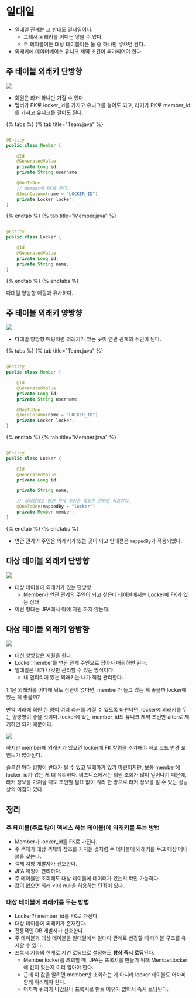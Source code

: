 # 일대일

- 일대일 관계는 그 반대도 일대일이다.
    - 그래서 외래키를 어디든 넣을 수 있다.
    - 주 테이블이든 대상 테이블이든 둘 중 하나만 넣으면 된다.
- 외래키에 데이터베이스 유니크 제약 조건이 추가되어야 한다.

## 주 테이블 외래키 단방향

![](../../.gitbook/assets/kimyounghan-orm-jpa/06/Screen%20Shot%202021-03-20%20at%202.12.46%20PM.png)

- 회원은 라커 하나만 가질 수 있다.
- 멤버가 PK로 locker_id를 가지고 유니크를 걸어도 되고, 라커가 PK로 member_id를 가져고 유니크를 걸어도 된다.

{% tabs %} {% tab title="Team.java" %}

```java

@Entity
public class Member {

    @Id
    @GeneratedValue
    private Long id;
    private String username;

    @OneToOne
    // member에 PK를 둔다.
    @JoinColumn(name = "LOCKER_ID")
    private Locker locker;
}

```

{% endtab %} {% tab title="Member.java" %}

```java

@Entity
public class Locker {

    @Id
    @GeneratedValue
    private Long id;
    private String name;
}
```

{% endtab %} {% endtabs %}

다대일 양방향 매핑과 유사하다.

## 주 테이블 외래키 양방향

![](../../.gitbook/assets/kimyounghan-orm-jpa/06/screenshot%202021-03-20%20오후%202.26.09.png)

- 다대일 양방향 매핑처럼 외래키가 있는 곳이 연관 관계의 주인이 된다.

{% tabs %} {% tab title="Team.java" %}

```java

@Entity
public class Member {

    @Id
    @GeneratedValue
    private Long id;
    private String username;

    @OneToOne
    @JoinColumn(name = "LOCKER_ID")
    private Locker locker;
}

```

{% endtab %} {% tab title="Member.java" %}

```java

@Entity
public class Locker {

    @Id
    @GeneratedValue
    private Long id;

    private String name;

    // 일대일에도 연관 관계 주인은 똑같은 원리로 적용된다.
    @OneToOne(mappedBy = "locker")
    private Member member;
}
```

{% endtab %} {% endtabs %}

- 연관 관계의 주인은 외래키가 있는 곳이 되고 반대편은 `mappedBy`가 적용되었다.

## 대상 테이블 외래키 단방향

![](../../.gitbook/assets/kimyounghan-orm-jpa/06/screenshot%202021-03-20%20오후%202.28.24.png)

- 대상 테이블에 외래키가 있는 단방향
    - Member가 연관 관계의 주인이 되고 싶은데 테이블에서는 Locker에 FK가 있는 상태
- 이런 형태는 JPA에서 아예 지원 하지 않는다.

## 대상 테이블 외래키 양방향

![](../../.gitbook/assets/kimyounghan-orm-jpa/06/screenshot%202021-03-20%20오후%202.31.20.png)

- 대신 양방향은 지원을 한다.
- Locker.member를 연관 관계 주인으로 잡아서 매핑하면 된다.
- 일대일은 내가 내것만 관리할 수 있는 방식이다.
    - 내 엔티티에 있는 외래키는 내가 직접 관리한다.

1:1은 외래키를 어디에 둬도 상관이 없다면, member가 들고 있는 게 좋을까 locker에 있는 게 좋을까? 

만약 미래에 회원 한 명이 여러 라커를 가질 수 있도록 바뀐다면, locker에 외래키를 두는 양방향이 좋을 것이다. locker에
있는 member_id의 유니크 제약 조건만`alter로 제거하면 되기 때문이다.

![](../../.gitbook/assets/kimyounghan-orm-jpa/06/Screen%20Shot%202021-03-20%20at%202.12.46%20PM.png)

하지만 member에 외래키가 있으면 locker에 FK 칼럼을 추가해야 하고 코드 변경 포인트가 많아진다.

솔루션 마다 방향이 반대가 될 수 있고 딜레마가 있기 마련이지만, 보통 member에 locker_id가 있는 게 더 유리하다. 비즈니스에서는 회원 조회가 많이 일어나기 때문에, 라커 정보를 가져올 때도 조인할 필요
없이 쿼리 한 방으로 라커 정보를 알 수 있는 성능 상의 이점이 있다.

## 정리

### 주 테이블(주로 많이 액세스 하는 테이블)에 외래키를 두는 방법

- Member가 locker_id를 FK로 가진다.
- 주 객체가 대상 객체의 참조를 가지는 것처럼 주 테이블에 외래키를 두고 대상 테이블을 찾는다.
- 객체 지향 개발자가 선호한다.
- JPA 매핑이 편리하다.
- 주 테이블만 조회해도 대상 테이블에 데이터가 있는지 확인 가능하다.
- 값이 없으면 외래 키에 null을 허용하는 단점이 있다.

### 대상 테이블에 외래키를 두는 방법

- Locker가 member_id를 FK로 가진다.
- 대상 테이블에 외래키가 존재한다.
- 전통적인 DB 개발자가 선호한다.
- 주 테이블과 대상 테이블을 일대일에서 일대다 관계로 변경할 때 테이블 구조를 유지할 수 있다.
- 프록시 기능의 한계로 지연 로딩으로 설정해도 **항상 즉시 로딩**된다.
    - Member.locker를 조회할 때, JPA는 프록시를 만들기 위해 Member.locker에 값이 있는지 미리 알아야 한다.
    - 근데 이 값을 알려면 member만 조회하는 게 아니라 locker 테이블도 어차피 함께 쿼리해야 한다.
    - 어차피 쿼리가 나갔으니 프록시로 만들 이유가 없어서 즉시 로딩된다.